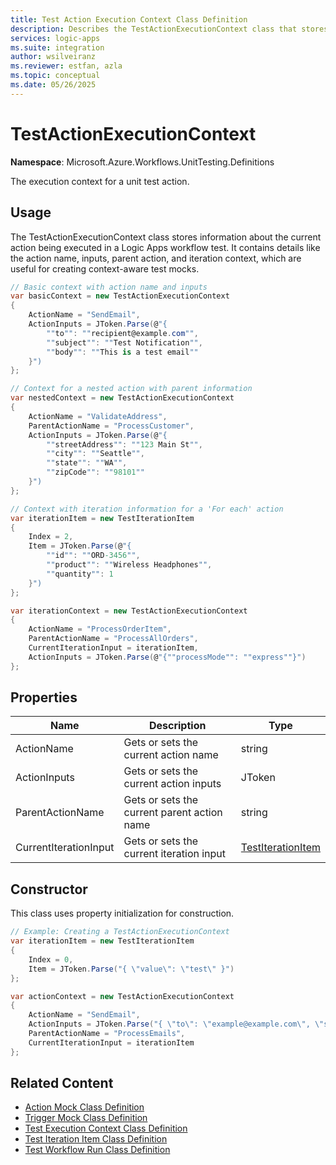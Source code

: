 ```yaml
---
title: Test Action Execution Context Class Definition
description: Describes the TestActionExecutionContext class that stores information about the current action being executed in Logic Apps workflow tests, including action name, inputs, parent action, and iteration context.
services: logic-apps
ms.suite: integration
author: wsilveiranz
ms.reviewer: estfan, azla
ms.topic: conceptual
ms.date: 05/26/2025
---
```


# TestActionExecutionContext

**Namespace**: Microsoft.Azure.Workflows.UnitTesting.Definitions

The execution context for a unit test action.

## Usage

The TestActionExecutionContext class stores information about the current action being executed in a Logic Apps workflow test. It contains details like the action name, inputs, parent action, and iteration context, which are useful for creating context-aware test mocks.

```C#
// Basic context with action name and inputs
var basicContext = new TestActionExecutionContext
{
    ActionName = "SendEmail",
    ActionInputs = JToken.Parse(@"{
        ""to"": ""recipient@example.com"",
        ""subject"": ""Test Notification"",
        ""body"": ""This is a test email""
    }")
};

// Context for a nested action with parent information
var nestedContext = new TestActionExecutionContext
{
    ActionName = "ValidateAddress",
    ParentActionName = "ProcessCustomer",
    ActionInputs = JToken.Parse(@"{
        ""streetAddress"": ""123 Main St"",
        ""city"": ""Seattle"",
        ""state"": ""WA"",
        ""zipCode"": ""98101""
    }")
};

// Context with iteration information for a 'For each' action
var iterationItem = new TestIterationItem
{
    Index = 2,
    Item = JToken.Parse(@"{
        ""id"": ""ORD-3456"",
        ""product"": ""Wireless Headphones"",
        ""quantity"": 1
    }")
};

var iterationContext = new TestActionExecutionContext
{
    ActionName = "ProcessOrderItem",
    ParentActionName = "ProcessAllOrders",
    CurrentIterationInput = iterationItem,
    ActionInputs = JToken.Parse(@"{""processMode"": ""express""}")
};
```

## Properties

| Name | Description | Type |
|------|-------------|------|
| ActionName | Gets or sets the current action name | string |
| ActionInputs | Gets or sets the current action inputs | JToken |
| ParentActionName | Gets or sets the current parent action name | string |
| CurrentIterationInput | Gets or sets the current iteration input | [TestIterationItem](test-iteration-item-class-definition.md) |

## Constructor

This class uses property initialization for construction.

```C#
// Example: Creating a TestActionExecutionContext
var iterationItem = new TestIterationItem 
{
    Index = 0,
    Item = JToken.Parse("{ \"value\": \"test\" }")
};

var actionContext = new TestActionExecutionContext
{
    ActionName = "SendEmail",
    ActionInputs = JToken.Parse("{ \"to\": \"example@example.com\", \"subject\": \"Test Email\" }"),
    ParentActionName = "ProcessEmails",
    CurrentIterationInput = iterationItem
};
```

## Related Content

* [Action Mock Class Definition](action-mock-class-definition.md)
* [Trigger Mock Class Definition](trigger-mock-class-definition.md)
* [Test Execution Context Class Definition](test-execution-context-class-definition.md)
* [Test Iteration Item Class Definition](test-iteration-item-class-definition.md)
* [Test Workflow Run Class Definition](test-workflow-run-class-definition.md)
